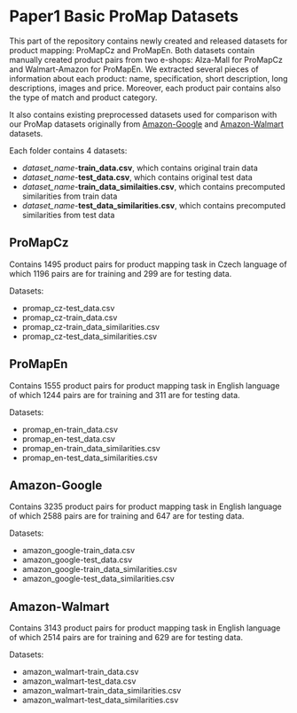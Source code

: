 # Paper1 Basic ProMap Datasets
This part of the repository contains newly created and released datasets for product mapping: ProMapCz and ProMapEn. 
Both datasets contain manually created product pairs from two e-shops: Alza-Mall for ProMapCz and Walmart-Amazon for ProMapEn. We extracted several pieces of information about each product: name, specification, short description, long descriptions, images and price. Moreover, each product pair contains also the type of match and product category.


It also contains existing preprocessed datasets used for comparison with our ProMap datasets originally from [Amazon-Google](https://dbs.uni-leipzig.de/en) and [Amazon-Walmart](https://hpi.de/naumann/projects/repea\-ta\-bility/datasets/amazon-walmart-dataset.html) datasets.

Each folder contains 4 datasets:
* *dataset_name*-**train_data.csv**, which contains original train data
* *dataset_name*-**test_data.csv**, which contains original test data
* *dataset_name*-**train_data_similaities.csv**, which contains precomputed similarities from train data
* *dataset_name*-**test_data_similarities.csv**, which contains precomputed similarities from test data

## ProMapCz
Contains 1495 product pairs for product mapping task in Czech language of which 1196 pairs are for training and 299 are for testing data. 

Datasets:
* promap_cz-test_data.csv
* promap_cz-train_data.csv
* promap_cz-train_data_similarities.csv
* promap_cz-test_data_similarities.csv


## ProMapEn
Contains 1555 product pairs for product mapping task in English language of which 1244 pairs are for training and 311 are for testing data. 

Datasets:
* promap_en-train_data.csv
* promap_en-test_data.csv
* promap_en-train_data_similarities.csv
* promap_en-test_data_similarities.csv


## Amazon-Google
Contains 3235 product pairs for product mapping task in English language of which 2588 pairs are for training and 647 are for testing data. 

Datasets:
* amazon_google-train_data.csv
* amazon_google-test_data.csv
* amazon_google-train_data_similarities.csv
* amazon_google-test_data_similarities.csv

## Amazon-Walmart
Contains 3143 product pairs for product mapping task in English language of which 2514 pairs are for training and 629 are for testing data. 

Datasets:
* amazon_walmart-train_data.csv
* amazon_walmart-test_data.csv
* amazon_walmart-train_data_similarities.csv
* amazon_walmart-test_data_similarities.csv
